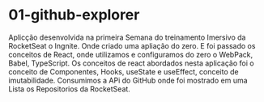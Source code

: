 # 01-github-explorer
Aplicção desenvolvida na primeira Semana do treinamento Imersivo da RocketSeat o Ingnite. 
Onde criado uma apliação do zero. E foi passado os conceitos de React, onde utilizamos e configuramos do zero o WebPack, Babel, TypeScript. 
Os conceitos de react abordados nesta aplicação foi o conceito de Componentes, Hooks, useState e useEffect, conceito de imutabilidade. 
Consumimos a APi do GitHub onde foi mostrado em uma Lista os Repositorios da RocketSeat. 
